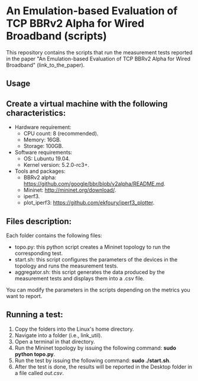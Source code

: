 # An Emulation-based Evaluation of TCP BBRv2 Alpha for Wired Broadband (scripts)
This repository contains the scripts that run the measurement tests reported in the paper "An Emulation-based Evaluation of TCP BBRv2 Alpha for Wired Broadband" (link_to_the_paper).

## Usage

## Create a virtual machine with the following characteristics:
  - Hardware requirement:
    - CPU count: 8 (recommended).
    - Memory: 16GB.
    - Storage: 100GB.
 - Software requirements:
    - OS: Lubuntu 19.04.
    - Kernel version: 5.2.0-rc3+.
 - Tools and packages:
    - BBRv2 alpha: https://github.com/google/bbr/blob/v2alpha/README.md.
    - Mininet: http://mininet.org/download/.
    - iperf3.
    - plot_iperf3: https://github.com/ekfoury/iperf3_plotter.
## Files description:
Each folder contains the following files:
  - topo.py: this python script creates a Mininet topology to run the corresponding test.
  - start.sh: this script configures the parameters of the devices in the topology and runs the measurement tests.
  - aggregator.sh: this script generates the data produced by the measurement tests and displays them into a .csv file.

You can modify the parameters in the scripts depending on the metrics you want to report.
## Running a test:
  1. Copy the folders into the Linux's home directory.
  2. Navigate into a folder (i.e., link_util).
  3. Open a terminal in that directory.
  4. Run the Mininet topology by issuing the following command: **sudo python topo.py**.
  5. Run the test by issuing the following command: **sudo ./start.sh**.
  6. After the test is done, the results will be reported in the Desktop folder in a file called *out.csv*.
